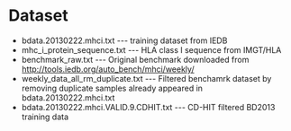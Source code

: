 # Dataset

- bdata.20130222.mhci.txt --- training dataset from IEDB
- mhc_i_protein_sequence.txt --- HLA class I sequence from IMGT/HLA
- benchmark_raw.txt --- Original benchmark downloaded from http://tools.iedb.org/auto_bench/mhci/weekly/
- weekly_data_all_rm_duplicate.txt --- Filtered benchamrk dataset by removing duplicate samples already appeared in bdata.20130222.mhci.txt
- bdata.20130222.mhci.VALID.9.CDHIT.txt --- CD-HIT filtered BD2013 training data